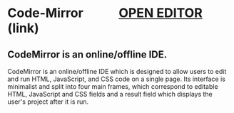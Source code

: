 # Code-Mirror &nbsp;&nbsp;&nbsp;&nbsp;&nbsp;&nbsp;&nbsp;&nbsp;&nbsp;&nbsp;&nbsp;[OPEN EDITOR](https://akshaypathak01.github.io/Code-Mirror/in) (link)

## CodeMirror is an online/offline IDE.

CodeMirror is an online/offline IDE which is designed to allow users to edit and run HTML, 
JavaScript, and CSS code on a single page.
Its interface is minimalist and split into four main frames, which correspond to editable HTML, 
JavaScript and CSS fields and a result field which displays the user's project after it is run.



